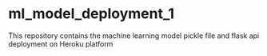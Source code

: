 # ml_model_deployment_1
This repository contains the machine learning model pickle file and flask api deployment on Heroku platform
